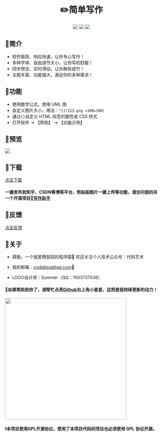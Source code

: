 <div align="center">
<h1>✏️简单写作️</h1>
<img src="https://img.shields.io/github/license/ystcode/JustWrite"/>
<img src="https://img.shields.io/static/v1?label=electron&message=6.0.12&color="/>
<img src="https://img.shields.io/badge/platform-mac|window|linux-lightgrey.svg"/>
</div>

## 🚩简介

- 软件极简、响应快速，让你专心写作！
- 多种字体、自由调节大小，让你写的舒服！
- 同步预览、实时滑动，让你胸有成竹！
- 主题丰富、功能强大，满足你的多种需求！

## 🚩功能

- 使用数学公式，使用 UML 图
- 自定义图片大小，用法：`![](123.png =100x100)`
- 通过`{}`自定义 HTML 标签的属性或 CSS 样式
- 打开软件 -> 【帮助】 -> 【功能示例】

## 🚩预览

![](https://imgkr.cn-bj.ufileos.com/e21be7ed-3d15-4425-bd99-1b758960050e.png)

## 🚩下载

[点击下载](https://github.com/ystcode/JustWrite/releases)

#### 一键发布到知乎、CSDN等博客平台、剪贴板图片一键上传等功能，请访问我的另一个开源项目📝[写作助手](https://github.com/ystcode/BlogHelper)

## 🚩反馈

[点击反馈](https://github.com/ystcode/JustWrite/issues)

## 🚩关于

- 薛勤，一个就爱瞎鼓捣的程序猿🐒 欢迎关注个人技术公众号：代码艺术

- 我的邮箱：[codeblog@qq.com](mailto:codeblog@qq.com)📩

- LOGO设计师：Summer（QQ：1003737038）

#### 📣如果帮助到你了，请帮忙点亮[Github](https://github.com/ystcode/JustWrite)右上角小星星，这将是我持续更新的动力！

<img src='https://i.loli.net/2020/01/13/pPoFNwT6fKCZQ2i.png' width="400px" />

#### ❗本项目使用GPL开源协议，使用了本项目代码的项目也必须使用 GPL 协议开源。
